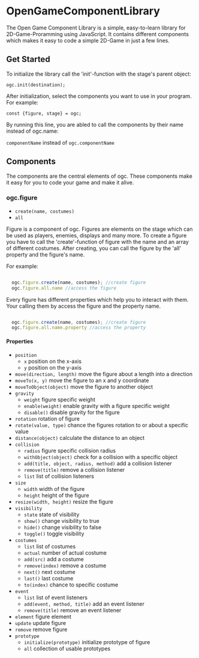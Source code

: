 # OpenGameComponentLibrary

The Open Game Component Library is a simple, easy-to-learn library for 2D-Game-Proramming using JavaScript. It contains different components which makes it easy to code a simple 2D-Game in just a few lines.

## Get Started

To initialize the library call the 'init'-function with the stage's parent object:

  ```ogc.init(destination);```

  After initialization, select the components you want to use in your program. For example:

  ```const {figure, stage} = ogc;```

By running this line, you are abled to call the components by their name instead of ogc.name:

```componentName```
 instead of 
```ogc.componentName```

## Components

The components are the central elements of ogc. These components make it easy for you to code your game and make it alive.

### ogc.figure

  * `create(name, costumes)`
  * `all`

Figure is a component of ogc. Figures are elements on the stage which can be used as players, enemies, displays and many more.
To create a figure you have to call the 'create'-function of figure with the name and an array of different costumes. After creating, you can call the figure by the 'all' property and the figure's name.

For example:
```js

  ogc.figure.create(name, costumes); //create figure
  ogc.figure.all.name //access the figure

```

Every figure has different properties which help you to interact with them. Your calling them by access the figure and the property name.

```js

  ogc.figure.create(name, costumes); //create figure
  ogc.figure.all.name.property //access the property

```
#### Properties

  * `position`
    - `x` position on the x-axis
    - `y` position on the y-axis
  * `move(direction, length)` move the figure about a length into a direction
  * `moveTo(x, y)` move the figure to an x and y coordinate
  * `moveToObject(object)` move the figure to another object
  * `gravity`
    - `weight` figure specific weight
    - `enable(weight)` enable gravity with a figure specific weight
    - `disable()` disable gravity for the figure
  * `rotation` rotation of figure
  * `rotate(value, type)` chance the figures rotation to or about a specific value
  * `distance(object)` calculate the distance to an object
  * `collision`
    - `radius` figure specific collision radius
    - `withObject(object)` check for a collision with a specific object
    - `add(title, object, radius, method)` add a collision listener
    - `remove(title)` remove a collision listener
    - `list` list of collision listeners
  * `size`
    - `width` width of the figure
    - `height` height of the figure
  * `resize(width, height)` resize the figure
  * `visibility`
    - `state` state of visibility
    - `show()` change visibility to true
    - `hide()` change visibility to false
    - `toggle()` toggle visibility
  * `costumes`
    - `list` list of costumes
    - `actual` number of actual costume
    - `add(src)` add a costume
    - `remove(index)` remove a costume
    - `next()` next costume
    - `last()` last costume
    - `to(index)` chance to specific costume
  * `event`
    - `list` list of event listeners
    - `add(event, method, title)` add an event listener
    - `remove(title)` remove an event listener
  * `element` figure element
  * `update` update figure
  * `remove` remove figure
  * `prototype`
    - `initialize(prototype)` initialize prototype of figure
    - `all` collection of usable prototypes
